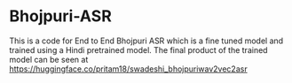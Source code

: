 # Bhojpuri-ASR
This is a code for End to End Bhojpuri ASR which is a fine tuned model and trained using a Hindi pretrained model. The final product of the trained model can be seen at
https://huggingface.co/pritam18/swadeshi_bhojpuriwav2vec2asr
